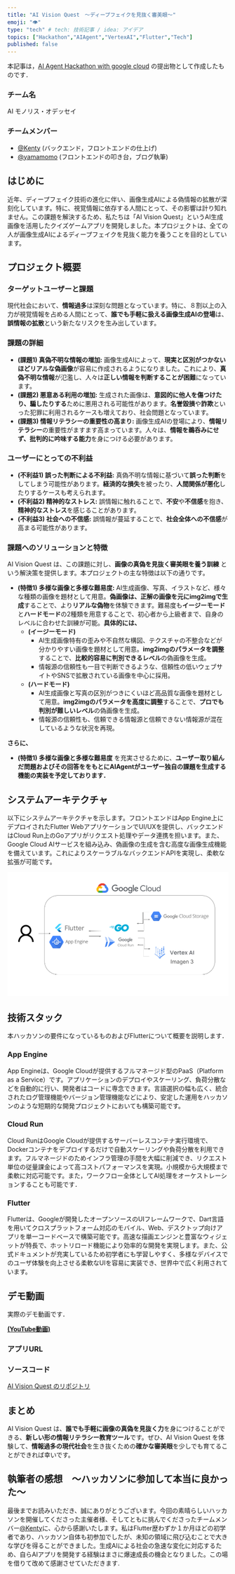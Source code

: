```yaml
---
title: "AI Vision Quest　〜ディープフェイクを見抜く審美眼〜"
emoji: "👁️"
type: "tech" # tech: 技術記事 / idea: アイデア
topics: ["Hackathon","AIAgent","VertexAI","Flutter","Tech"]
published: false
---
```


本記事は，[AI Agent Hackathon with google cloud](https://zenn.dev/hackathons/2024-google-cloud-japan-ai-hackathon) の提出物として作成したものです．

### チーム名 
AI モノリス・オデッセイ
### チームメンバー
- [@Kenty](https://zenn.dev/ken_ty) (バックエンド，フロントエンドの仕上げ)
- [@yamamomo](https://zenn.dev/yamamomo) (フロントエンドの叩き台，ブログ執筆)

## はじめに

近年、ディープフェイク技術の進化に伴い、画像生成AIによる偽情報の拡散が深刻化しています。特に、視覚情報に依存する人間にとって、その影響は計り知れません。この課題を解決するため、私たちは「AI Vision Quest」というAI生成画像を活用したクイズゲームアプリを開発しました。本プロジェクトは、全ての人が画像生成AIによるディープフェイクを見抜く能力を養うことを目的としています。

## プロジェクト概要

### ターゲットユーザーと課題

現代社会において、**情報過多**は深刻な問題となっています。特に、８割以上の入力が視覚情報を占める人間にとって、**誰でも手軽に扱える画像生成AIの登場**は、**誤情報の拡散**という新たなリスクを生み出しています。

### 課題の詳細

- **(課題1) 真偽不明な情報の増加:** 画像生成AIによって、**現実と区別がつかないほどリアルな偽画像**が容易に作成されるようになりました。これにより、**真偽不明な情報**が氾濫し、人々は**正しい情報を判断することが困難**になっています。
- **(課題2) 悪意ある利用の増加:** 生成された画像は、**意図的に他人を傷つけたり、騙したりする**ために悪用される可能性があります。**名誉毀損**や**詐欺**といった犯罪に利用されるケースも増えており、社会問題となっています。
- **(課題3) 情報リテラシーの重要性の高まり:** 画像生成AIの登場により、**情報リテラシー**の重要性がますます高まっています。人々は、**情報を鵜呑みにせず、批判的に吟味する能力**を身につける必要があります。

### ユーザーにとっての不利益

- **(不利益1) 誤った判断による不利益:** 真偽不明な情報に基づいて**誤った判断**をしてしまう可能性があります。**経済的な損失**を被ったり、**人間関係が悪化**したりするケースも考えられます。
- **(不利益2) 精神的なストレス:** 誤情報に触れることで、**不安**や**不信感**を抱き、**精神的なストレス**を感じることがあります。
- **(不利益3) 社会への不信感:** 誤情報が蔓延することで、**社会全体への不信感**が高まる可能性があります。

### 課題へのソリューションと特徴

AI Vision Quest は、この課題に対し、**画像の真偽を見抜く審美眼を養う訓練** という解決策を提供します。本プロジェクトの主な特徴は以下の通りです。

- **(特徴1) 多様な画像と多様な難易度:** AI生成画像、写真、イラストなど、様々な種類の画像を題材として用意。**偽画像は、正解の画像を元にimg2imgで生成**することで、より**リアルな偽物**を体験できます。難易度も**イージーモード**と**ハードモード**の2種類を用意することで、初心者から上級者まで、自身のレベルに合わせた訓練が可能。**具体的には、**
    - **(イージーモード)**
        - AI生成画像特有の歪みや不自然な構図、テクスチャの不整合などが分かりやすい画像を題材として用意。**img2imgのパラメータを調整**することで、**比較的容易に判別できるレベル**の偽画像を生成。
        - 情報源の信頼性も一目で判断できるような、信頼性の低いウェブサイトやSNSで拡散されている画像を中心に採用。
    - **(ハードモード)**
        - AI生成画像と写真の区別がつきにくいほど高品質な画像を題材として用意。**img2imgのパラメータを高度に調整**することで、**プロでも判別が難しいレベル**の偽画像を生成。
        - 情報源の信頼性も、信頼できる情報源と信頼できない情報源が混在しているような状況を再現。

**さらに、**

- **(特徴1) 多様な画像と多様な難易度** を充実させるために、**ユーザー取り組んだ問題およびその回答ををもとにAIAgentがユーザー独自の課題を生成する機能の実装を予定しております．**

## システムアーキテクチャ
以下にシステムアーキテクチャを示します。フロントエンドはApp Engine上にデプロイされたFlutter WebアプリケーションでUI/UXを提供し、バックエンドはCloud Run上のGoアプリがリクエスト処理やデータ連携を担います。また、Google Cloud AIサービスを組み込み、偽画像の生成を含む高度な画像生成機能を備えています。これによりスケーラブルなバックエンドAPIを実現し、柔軟な拡張が可能です。

![](/images/zenn-ai-hackathon/zenn_ai_hackathon.png) 


## 技術スタック
本ハッカソンの要件になっているものおよびFlutterについて概要を説明します．

### App Engine
App Engineは、Google Cloudが提供するフルマネージド型のPaaS（Platform as a Service）です。アプリケーションのデプロイやスケーリング、負荷分散などを自動的に行い、開発者はコードに専念できます。言語選択の幅も広く、統合されたログ管理機能やバージョン管理機能などにより、安定した運用をハッカソンのような短期的な開発プロジェクトにおいても構築可能です。

### Cloud Run
Cloud RunはGoogle Cloudが提供するサーバーレスコンテナ実行環境で、Dockerコンテナをデプロイするだけで自動スケーリングや負荷分散を利用できます。フルマネージドのためインフラ管理の手間を大幅に削減でき、リクエスト単位の従量課金によって高コストパフォーマンスを実現。小規模から大規模まで柔軟に対応可能です。また，ワークフロー全体としてAI処理をオーケストレーションすることも可能です．

### Flutter
Flutterは、Googleが開発したオープンソースのUIフレームワークで、Dart言語を用いてクロスプラットフォーム対応のモバイル、Web、デスクトップ向けアプリを単一コードベースで構築可能です。高速な描画エンジンと豊富なウィジェットが特長で、ホットリロード機能により効率的な開発を実現します。また、公式ドキュメントが充実しているため初学者にも学習しやすく、多様なデバイスでのユーザ体験を向上させる柔軟なUIを容易に実装でき、世界中で広く利用されています。

## デモ動画
実際のデモ動画です．

[**(YouTube動画)**](https://www.youtube.com/watch?v=/2SeicRvEZsg)

### アプリURL

### ソースコード

[AI Vision Quest のリポジトリ]()

## まとめ

AI Vision Quest は、**誰でも手軽に画像の真偽を見抜く力**を身につけることができる、**新しい形の情報リテラシー教育ツール**です。ぜひ、AI Vision Quest を体験して、**情報過多の現代社会**を生き抜くための**確かな審美眼**を少しでも育てることができれば幸いです。

## 執筆者の感想　〜ハッカソンに参加して本当に良かった〜
最後までお読みいただき、誠にありがとうございます。今回の素晴らしいハッカソンを開催してくださった主催者様、そしてともに挑んでくださったチームメンバー[@Kenty](https://zenn.dev/ken_ty)に、心から感謝いたします。私はFlutter歴わずか１か月ほどの初学者であり、ハッカソン自体も初参加でしたが、未知の領域に飛び込むことで大きな学びを得ることができました。生成AIによる社会の急速な変化に対応するため、自らAIアプリを開発する経験はまさに爆速成長の機会となりました。この場を借りて改めて感謝させていただきます.